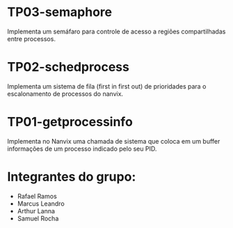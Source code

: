
# TP03-semaphore
Implementa um semáfaro para controle de acesso a regiões compartilhadas entre processos.

# TP02-schedprocess
Implementa um sistema de fila (first in first out) de prioridades para o escalonamento de processos do nanvix.

# TP01-getprocessinfo
Implementa no Nanvix uma chamada de sistema que coloca em um buffer informações de um processo indicado pelo seu PID.

# Integrantes do grupo:

* Rafael Ramos
* Marcus Leandro
* Arthur Lanna 
* Samuel Rocha
